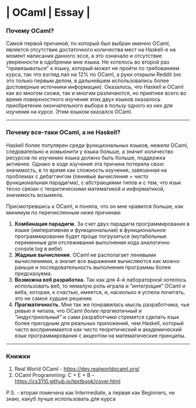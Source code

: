 # | OCaml | Essay | 



### Почему OCaml?

Самой первой причиной, по который был выбран именно OCaml, является отсутствие достаточного количества мест на Haskell-e на момент написания данного эссе, а это означало и отсутствие уверенности в одобрении мне языка. Не хотелось во второй раз “*привязываться*” к языку, который может не пройти по требованиям курса, так что взгляд пал на 12% по OCaml, а руки открыли Reddit (но это только первым делом, в дальнейшем использовались более достоверные источники информации). Оказалось, что Haskell и OCaml как во многом схожи, так и многим различаются, но приятнее всего во время поверхностного изучения этих двух языков оказалось приобретение окончательного выбора в пользу одного из них для изучения на курсе. Этим языком оказался OCaml.

---

### Почему все-таки OCaml, а не Haskell?

Haskell более популярен среди функциональных языков, нежели OCaml, следовательно и комьюнити у языка больше, а значит количество ресурсов по изучению языка должно быть больше, поддержка активнее. Однако в ходе изучения эта причина потеряла свою значимость, в то время как сложность изучения, завязанная на проблемах с дебаггингом (ленивые вычисления + чисто функциональная парадигма), с абстракциями типов и с тем, что язык тесно связан с теоретическими математикой и информатикой, значимость возымела.  

Присмотревшись к OCaml, я поняла, что он мне нравится больше, как минимум по перечисленным ниже причинам: 

1. **Комбинация парадигм.** За счет двух парадигм программирования в языке (императивная и функциональная) в функциональное программирование будет проще погрузиться (мутабельные переменные для отслеживания выполнения кода аналогично console.log в вебе)
2. **Жадные вычисления.** OCaml не располагает ленивыми вычислениями, а значит все выражения вычисляются как можно раньше и последовательность выполнения программы более предсказуема.
3. **Возможна веб разработка.** Так как для 4-й лабораторной хотелось использовать веб, то немалую роль играла и “*интеграция*” OCaml и веба, которая, к счастью, имеется, и, насколько я успела почитать, это не самое худшее решение.
4. **Прагматичность.** Мне так же понравилась мысль разработчика, чье ревью я читала, что OCaml *более прагматичный и “индустриальный”*  и сами разработчики стремятся сделать язык более пригодным для реальных приложений, чем Haskell, который часто воспринимается как чисто теоретический и академический язык программирования с акцентом на математические принципы.

---

### Книжки 

1. Real World OCaml - https://dev.realworldocaml.org/
2. OCaml Programming: C + E + B - https://cs3110.github.io/textbook/cover.html

P.S. - вторая помечена как Intermediate, а первая как Beginners, не знаю, какуб лучше использовать для курса
